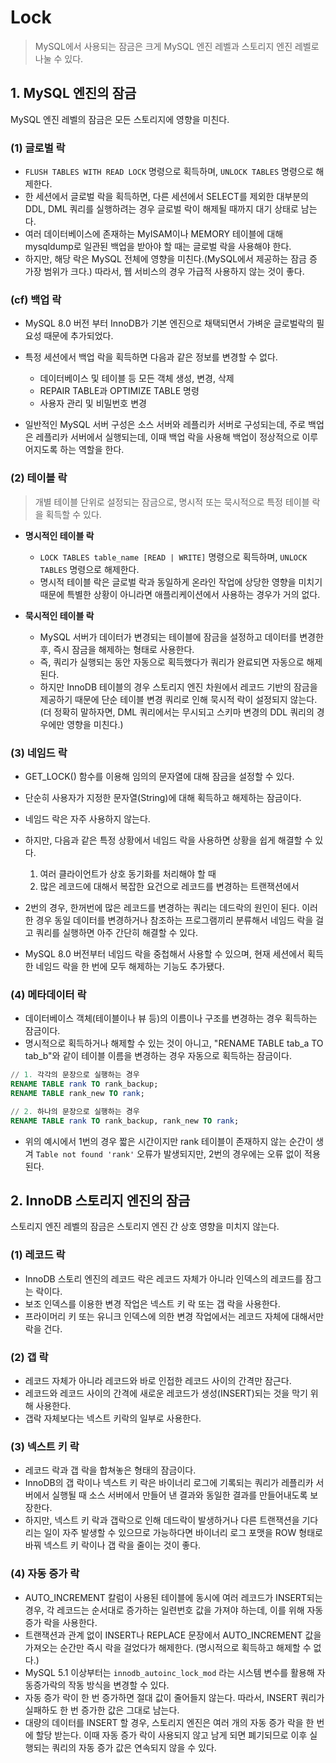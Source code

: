# Lock
> MySQL에서 사용되는 잠금은 크게 MySQL 엔진 레벨과 스토리지 엔진 레벨로 나눌 수 있다.

## 1. MySQL 엔진의 잠금
MySQL 엔진 레벨의 잠금은 모든 스토리지에 영향을 미친다.

### (1) 글로벌 락
- `FLUSH TABLES WITH READ LOCK` 명령으로 획득하며, `UNLOCK TABLES` 명령으로 해제한다.
- 한 세션에서 글로벌 락을 획득하면, 다른 세션에서 SELECT를 제외한 대부분의 DDL, DML 쿼리를 실행하려는 경우 글로벌 락이 해제될 때까지 대기 상태로 남는다.
- 여러 데이터베이스에 존재하는 MyISAM이나 MEMORY 테이블에 대해 mysqldump로 일관된 백업을 받아야 할 때는 글로벌 락을 사용해야 한다.
- 하지만, 해당 락은 MySQL 전체에 영향을 미친다.(MySQL에서 제공하는 잠금 증 가장 범위가 크다.) 따라서, 웹 서비스의 경우 가급적 사용하지 않는 것이 좋다.


### (cf) 백업 락
- MySQL 8.0 버전 부터 InnoDB가 기본 엔진으로 채택되면서 가벼운 글로벌락의 필요성 때문에 추가되었다.
- 특정 세션에서 백업 락을 획득하면 다음과 같은 정보를 변경할 수 없다.

  - 데이터베이스 및 테이블 등 모든 객체 생성, 변경, 삭제
  - REPAIR TABLE과 OPTIMIZE TABLE 명령
  - 사용자 관리 및 비밀번호 변경

- 일반적인 MySQL 서버 구성은 소스 서버와 레플리카 서버로 구성되는데, 주로 백업은 레플리카 서버에서 실행되는데, 이때 백업 락을 사용해 백업이 정상적으로 이루어지도록 하는 역할을 한다. 


### (2) 테이블 락
> 개별 테이블 단위로 설정되는 잠금으로, 명시적 또는 묵시적으로 특정 테이블 락을 획득할 수 있다.

- **명시적인 테이블 락**

  - `LOCK TABLES table_name [READ | WRITE]` 명령으로 획득하며, `UNLOCK TABLES` 명령으로 해제한다.
  - 명시적 테이블 락은 글로벌 락과 동일하게 온라인 작업에 상당한 영향을 미치기 때문에 특별한 상황이 아니라면 애플리케이션에서 사용하는 경우가 거의 없다.


- **묵시적인 테이블 락**

  - MySQL 서버가 데이터가 변경되는 테이블에 잠금을 설정하고 데이터를 변경한 후, 즉시 잠금을 해제하는 형태로 사용한다.
  - 즉, 쿼리가 실행되는 동안 자동으로 획득했다가 쿼리가 완료되면 자동으로 해제된다.
  - 하지만 InnoDB 테이블의 경우 스토리지 엔진 차원에서 레코드 기반의 잠금을 제공하기 때문에 단순 테이블 변경 쿼리로 인해 묵시적 락이 설정되지 않는다. (더 정확히 말하자면, DML 쿼리에서는 무시되고 스키마 변경의 DDL 쿼리의 경우에만 영향을 미친다.)


### (3) 네임드 락
- GET_LOCK() 함수를 이용해 임의의 문자열에 대해 잠금을 설정할 수 있다.
- 단순히 사용자가 지정한 문자열(String)에 대해 획득하고 해제하는 잠금이다.
- 네임드 락은 자주 사용하지 않는다.
- 하지만, 다음과 같은 특정 상황에서 네임드 락을 사용하면 상황을 쉽게 해결할 수 있다.

  1. 여러 클라이언트가 상호 동기화를 처리해야 할 때
  2. 많은 레코드에 대해서 복잡한 요건으로 레코드를 변경하는 트랜잭션에서

- 2번의 경우, 한꺼번에 많은 레코드를 변경하는 쿼리는 데드락의 원인이 된다. 이러한 경우 동일 데이터를 변경하거나 참조하는 프로그램끼리 분류해서 네임드 락을 걸고 쿼리를 실행하면 아주 간단히 해결할 수 있다.
- MySQL 8.0 버전부터 네임드 락을 중첩해서 사용할 수 있으며, 현재 세션에서 획득한 네임드 락을 한 번에 모두 해제하는 기능도 추가됐다.


### (4) 메타데이터 락
- 데이터베이스 객체(테이블이나 뷰 등)의 이름이나 구조를 변경하는 경우 획득하는 잠금이다.
- 명시적으로 획득하거나 해제할 수 있는 것이 아니고, "RENAME TABLE tab_a TO tab_b"와 같이 테이블 이름을 변경하는 경우 자동으로 획득하는 잠금이다.

```sql
// 1. 각각의 문장으로 실행하는 경우
RENAME TABLE rank TO rank_backup;
RENAME TABLE rank_new TO rank;

// 2. 하나의 문장으로 실행하는 경우
RENAME TABLE rank TO rank_backup, rank_new TO rank;
```

- 위의 예시에서 1번의 경우 짧은 시간이지만 rank 테이블이 존재하지 않는 순간이 생겨 `Table not found 'rank'` 오류가 발생되지만, 2번의 경우에는 오류 없이 적용된다.


## 2. InnoDB 스토리지 엔진의 잠금
스토리지 엔진 레벨의 잠금은 스토리지 엔진 간 상호 영향을 미치지 않는다.

### (1) 레코드 락
- InnoDB 스토리 엔진의 레코드 락은 레코드 자체가 아니라 인덱스의 레코드를 잠그는 락이다.
- 보조 인덱스를 이용한 변경 작업은 넥스트 키 락 또는 갭 락을 사용한다.
- 프라이머리 키 또는 유니크 인덱스에 의한 변경 작업에서는 레코드 자체에 대해서만 락을 건다.


### (2) 갭 락
- 레코드 자체가 아니라 레코드와 바로 인접한 레코드 사이의 간격만 잠근다.
- 레코드와 레코드 사이의 간격에 새로운 레코드가 생성(INSERT)되는 것을 막기 위해 사용한다.
- 갭락 자체보다는 넥스트 키락의 일부로 사용한다.


### (3) 넥스트 키 락
- 레코드 락과 갭 락을 합쳐놓은 형태의 잠금이다.
- InnoDB의 갭 락이나 넥스트 키 락은 바이너리 로그에 기록되는 쿼리가 레플리카 서버에서 실행될 때 소스 서버에서 만들어 낸 결과와 동일한 결과를 만들어내도록 보장한다.
- 하지만, 넥스트 키 락과 갭락으로 인해 데드락이 발생하거나 다른 트랜잭션을 기다리는 일이 자주 발생할 수 있으므로 가능하다면 바이너리 로그 포맷을 ROW 형태로 바꿔 넥스트 키 락이나 갭 락을 줄이는 것이 좋다.


### (4) 자동 증가 락
- AUTO_INCREMENT 칼럼이 사용된 테이블에 동시에 여러 레코드가 INSERT되는 경우, 각 레코드는 순서대로 증가하는 일련번호 값을 가져야 하는데, 이를 위해 자동 증가 락을 사용한다.
- 트랜잭션과 관계 없이 INSERT나 REPLACE 문장에서 AUTO_INCREMENT 값을 가져오는 순간만 즉시 락을 걸었다가 해제한다. (명시적으로 획득하고 해제할 수 없다.)
- MySQL 5.1 이상부터는 `innodb_autoinc_lock_mod` 라는 시스템 변수를 활용해 자동증가락의 작동 방식을 변경할 수 있다.
- 자동 증가 락이 한 번 증가하면 절대 값이 줄어들지 않는다. 따라서, INSERT 쿼리가 실패하도 한 번 증가한 값은 그대로 남는다.
- 대량의 데이터를 INSERT 할 경우, 스토리지 엔진은 여러 개의 자동 증가 락을 한 번에 할당 받는다. 이때 자동 증가 락이 사용되지 않고 남게 되면 폐기되므로 이후 실행되는 쿼리의 자동 증가 값은 연속되지 않을 수 있다.
